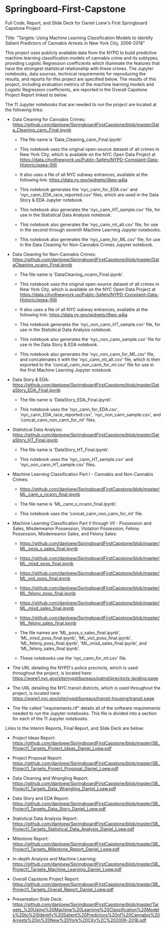 # Springboard-First-Capstone
Full Code, Report, and Slide Deck for Daniel Loew's First Springboard Capstone Project

Title: "Targets: Using Machine Learning Classification Models to Identify Salient Predictors of Cannabis Arrests in New York City, 2006-2018"

This project uses publicly available data from the NYPD to build predictive machine learning classification models of cannabis crime and its subtypes, providing Logistic Regression coefficients which illuminate the features that have the strongest statistical relationship with these crimes. The Jupyter notebooks, data sources, technical requirements for reproducing the results, and reports for this project are specified below. The results of this project, including evaluation metrics of the machine learning models and Logistic Regression coefficients, are reported in the Overall Capstone Project Report linked to below. 

The 11 Jupyter notebooks that are needed to run the project are located at the following links:
  - Data Cleaning for Cannabis Crimes: https://github.com/danloew/SpringboardFirstCapstone/blob/master/Data_Cleaning_cann_Final.ipynb
  
    - The file name is 'Data_Cleaning_cann_Final.ipynb'.
    
    - This notebook uses the original open-source dataset of all crimes in New York City, which is available on the NYC Open 
     Data Project at https://data.cityofnewyork.us/Public-Safety/NYPD-Complaint-Data-Historic/qgea-i56i
     
    - It also uses a file of all NYC subway entrances, available at the following link: https://data.ny.gov/widgets/i9wp-a4ja
    
    - This notebook generates the 'nyc_cann_for_EDA.csv' and 'nyc_cann_EDA_race_reported.csv' files, which are used in the Data Story & EDA Jupyter notebook.
    
    - This notebook also generates the 'nyc_cann_HT_sample.csv' file, for use in the Statistical Data Analysis notebook.
    
    - This notebook also generates the 'nyc_cann_ml_alt.csv' file, for use in the second through seventh Machine Learning Jupyter notebooks.
     
    - This notebook also generates the 'nyc_cann_for_ML.csv' file, for use in the Data Cleaning for Non-Cannabis Crimes Jupyter notebook.
    
  - Data Cleaning for Non-Cannabis Crimes: https://github.com/danloew/SpringboardFirstCapstone/blob/master/DataCleaning_ncann_Final.ipynb
  
    - The file name is 'DataCleaning_ncann_Final.ipynb'.
    
    - This notebook uses the original open-source dataset of all crimes in New York City, which is available on the NYC Open 
     Data Project at https://data.cityofnewyork.us/Public-Safety/NYPD-Complaint-Data-Historic/qgea-i56i
     
    - It also uses a file of all NYC subway entrances, available at the following link: https://data.ny.gov/widgets/i9wp-a4ja 
    
    - This notebook generates the 'nyc_non_cann_HT_sample.csv' file, for use in the Statistical Data Analysis notebook.
    
    - This notebook also generates the 'nyc_non_cann_sample.csv' file for use in the Data Story & EDA notebook.
    
    - This notebook also generates the 'nyc_non_cann_for_ML.csv' file, and concatenates it with the 'nyc_cann_ml_alt.csv' file, which is then exported to the 'concat_cann_non_cann_for_ml.csv' file for use in the first Machine Learning Jupyter notebook.

  - Data Story & EDA: https://github.com/danloew/SpringboardFirstCapstone/blob/master/DataStory_EDA_Final.ipynb
   
    - The file name is 'DataStory_EDA_Final.ipynb'.
    
    - This notebook uses the 'nyc_cann_for_EDA.csv', 'nyc_cann_EDA_race_reported.csv', 'nyc_non_cann_sample.csv', and 'concat_cann_non_cann_for_ml' files.
    
  - Statistical Data Analysis: https://github.com/danloew/SpringboardFirstCapstone/blob/master/DataStory_HT_Final.ipynb
  
    - The file name is 'DataStory_HT_Final.ipynb'.
    
    - This notebook uses the 'nyc_cann_HT_sample.csv' and 'nyc_non_cann_HT_sample.csv' files.
    
- Machine Learning Classification Part I - Cannabis and Non-Cannabis Crimes: 
  - https://github.com/danloew/SpringboardFirstCapstone/blob/master/ML_cann_v_ncann_final.ipynb

  - The file name is 'ML_cann_v_ncann_final.ipynb'.
  
  - This notebook uses the 'concat_cann_non_cann_for_ml' file.
  
- Machine Learning Classification Part II through VII - Possession and Sales, Misdemeanor Possession, Violation Possession, Felony Possession, Misdemeanor Sales, and Felony Sales:
  - https://github.com/danloew/SpringboardFirstCapstone/blob/master/ML_poss_v_sales_final.ipynb
  - https://github.com/danloew/SpringboardFirstCapstone/blob/master/ML_misd_poss_final.ipynb
  - https://github.com/danloew/SpringboardFirstCapstone/blob/master/ML_viol_poss_final.ipynb
  - https://github.com/danloew/SpringboardFirstCapstone/blob/master/ML_felony_poss_final.ipynb
  - https://github.com/danloew/SpringboardFirstCapstone/blob/master/ML_misd_sales_final.ipynb
  - https://github.com/danloew/SpringboardFirstCapstone/blob/master/ML_felony_sales_final.ipynb
  
  - The file names are 'ML_poss_v_sales_final.ipynb', 'ML_misd_poss_final.ipynb', 'ML_viol_poss_final.ipynb', 'ML_felony_poss_final.ipynb', 'ML_misd_sales_final.ipynb', and 'ML_felony_sales_final.ipynb'.
  - These notebooks use the 'nyc_cann_for_ml.csv' file.
  
- The URL detailing the NYPD's police precincts, which is used throughout the project, is located here: https://www1.nyc.gov/site/nypd/bureaus/patrol/precincts-landing.page
- The URL detailing the NYC transit districts, which is used throughout the project, is located here: https://www1.nyc.gov/site/nypd/bureaus/transit-housing/transit.page 

- The file called "requirements.rtf" details all of the software requirements needed to run the Jupyter notebooks. This file is divided into a section for each of the 11 Jupyter notebooks.

Links to the Interim Reports, Final Report, and Slide Deck are below:
- Project Ideas Report: https://github.com/danloew/SpringboardFirstCapstone/blob/master/SB_Project1_Targets_Project_Ideas_Daniel_Loew.pdf

- Project Proposal Report: https://github.com/danloew/SpringboardFirstCapstone/blob/master/SB_Project1_Targets_Project_Proposal_Daniel_Loew.pdf

- Data Cleaning and Wrangling Report: https://github.com/danloew/SpringboardFirstCapstone/blob/master/SB_Project1_Targets_Data_Wrangling_Daniel_Loew.pdf

- Data Story and EDA Report: https://github.com/danloew/SpringboardFirstCapstone/blob/master/SB_Project1_Targets_Data_Story_Daniel_Loew.pdf

- Statistical Data Analysis Report: https://github.com/danloew/SpringboardFirstCapstone/blob/master/SB_Project1_Targets_Statistical_Data_Analysis_Daniel_Loew.pdf

- Milestone Report: https://github.com/danloew/SpringboardFirstCapstone/blob/master/SB_Project1_Targets_Milestone_Report_Daniel_Loew.pdf

- In-depth Analysis and Machine Learning: https://github.com/danloew/SpringboardFirstCapstone/blob/master/SB_Project1_Targets_Machine_Learning_Daniel_Loew.pdf

- Overall Capstone Project Report: https://github.com/danloew/SpringboardFirstCapstone/blob/master/SB_Project1_Targets_Overall_Report_Daniel_Loew.pdf

- Presentation Slide Deck: https://github.com/danloew/SpringboardFirstCapstone/blob/master/Targets_%20Using%20Machine%20Learning%20Classification%20Models%20to%20Identify%20Salient%20Predictors%20of%20Cannabis%20Arrests%20in%20New%20York%20City%2C%202006-2018.pdf

